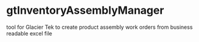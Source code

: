 # gtInventoryAssemblyManager
tool for Glacier Tek to create product assembly work orders from business readable excel file
